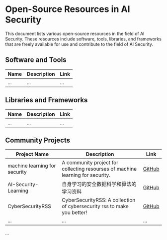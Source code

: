 # Open-Source Resources in AI Security

This document lists various open-source resources in the field of AI Security. These resources include software, tools, libraries, and frameworks that are freely available for use and contribute to the field of AI Security.

## Software and Tools

| Name | Description | Link |
| ---- | ----------- | ---- |
| ...  | ...         | ...  |

## Libraries and Frameworks

| Name | Description | Link |
| ---- | ----------- | ---- |
| ...  | ...         | ...  |

## Community Projects

| Project Name | Description | Link |
| ------------ | ----------- | ---- |
| machine learning for security | A community project for collecting resourses of machine learning for security. | [GitHub](https://github.com/mylamour/machine-learning-for-security) |
| AI-Security-Learning | 自身学习的安全数据科学和算法的学习资料 | [GitHub](https://github.com/0xMJ/AI-Security-Learning) |
| CyberSecurityRSS | CyberSecurityRSS: A collection of cybersecurity rss to make you better! | [GitHub](https://github.com/zer0yu/CyberSecurityRSS/tree/master) |
| ...          | ...         | ...  |

...

